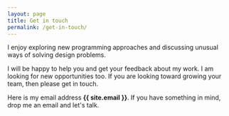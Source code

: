 ```yaml
---
layout: page
title: Get in touch
permalink: /get-in-touch/
---
```


I enjoy exploring new programming approaches
and discussing unusual ways of solving design problems.

I will be happy to help you and get your feedback about my work.
I am looking for new opportunities too.
If you are looking toward growing your team, then please get in touch.

Here is my email address **{{ site.email }}**.
If you have something in mind, drop me an email and let's talk.
